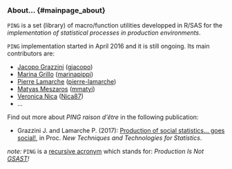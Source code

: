### About... {#mainpage_about}

`PING` is a set (library) of macro/function utilities developped in R/SAS for the *implementation of statistical 
processes in production environments*.

`PING` implementation started in April 2016 and it is still ongoing.
Its main contributors are:  
<ul>
<li> <a href="mailto:jacopo.grazzini@ec.europa.ec">Jacopo Grazzini</a> (<a href="https://github.com/gjacopo">gjacopo</a>) </li>
<li> <a href="mailto:marina.grillo@arhs-developments.com">Marina Grillo</a> (<a href="https://github.com/marinapippi">marinapippi</a>) </li>
<li> <a href="mailto:pierre.lamarche@ec.europa.eu">Pierre Lamarche</a> (<a href="https://github.com/pierre-lamarche">pierre-lamarche</a>) </li>
<li> <a href="mailto:matyas.meszaros@ec.europa.eu">Matyas Meszaros</a> (<a href="https://github.com/mmatyi">mmatyi</a>) </li>
<li> <a href="mailto:veronica.nica@ext.ec.europa.ec">Veronica Nica</a> (<a href="https://github.com/Nica87">Nica87</a>) </li>
<li> ... </li>
</ul>

Find out more about _PING_ _raison d'être_ in the following publication: 

* Grazzini J. and Lamarche P. (2017): 
  [Production of social statistics... goes social!](https://www.conference-service.com/NTTS2017/documents/agenda/data/abstracts/abstract_124.html), 
  in Proc. _New Techniques and Technologies for Statistics_.

_note:_ `PING` is a [recursive acronym](https://en.wikipedia.org/wiki/Recursive_acronym) which stands for: 
_Production Is Not [GSAST](file:///s-isis.eurostat.cec/0eusilc/library/gsast/GSAST-USR-EHIS2-UserGuide-v0_03.docx)!_
